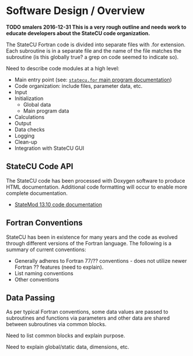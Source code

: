 # Software Design / Overview

**TODO smalers 2016-12-31 This is a very rough outline and needs work to educate developers about the StateCU code organization.**

The StateCU Fortran code is divided into separate files with .for extension.
Each subroutine is in a separate file and the name of the file matches the subroutine (is this globally true? a grep on code seemed to indicate so).

Need to describe code modules at a high level:

* Main entry point (see: [`statecu.for` main program documentation](http://software.openwaterfoundation.org/cdss/statecu/13.10/doc-api/statecu_8for.html))
* Code organization:  include files, parameter data, etc.
* Input
* Initialization
	+ Global data
	+ Main program data
* Calculations
* Output
* Data checks
* Logging
* Clean-up
* Integration with StateCU GUI

## StateCU Code API

The StateCU code has been processed with Doxygen software to produce HTML documentation.
Additional code formatting will occur to enable more complete documentation.

* [StateMod 13.10 code documentation](http://software.openwaterfoundation.org/cdss/statecu/13.10/doc-api/index.html)

## Fortran Conventions

StateCU has been in existence for many years and the code as evolved through different versions of the Fortran language.
The following is a summary of current conventions:

* Generally adheres to Fortran 77/?? conventions - does not utilize newer Fortran ?? features (need to explain).
* List naming conventions
* Other conventions

## Data Passing

As per typical Fortran conventions, some data values are passed to subroutines and functions via parameters
and other data are shared between subroutines via common blocks.

Need to list common blocks and explain purpose.

Need to explain global/static data, dimensions, etc.
